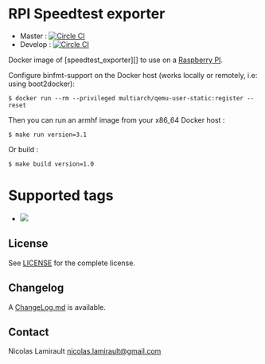 # RPI Speedtest exporter

* Master : [![Circle CI](https://circleci.com/gh/zeiot/rpi-speedtest_exporter/tree/master.svg?style=svg)](https://circleci.com/gh/zeiot/rpi-speedtest_exporter/tree/master)
* Develop : [![Circle CI](https://circleci.com/gh/zeiot/rpi-speedtest_exporter/tree/develop.svg?style=svg)](https://circleci.com/gh/zeiot/rpi-speedtest_exporter/tree/develop)

Docker image of [speedtest_exporter][] to use on a [Raspberry PI][].

Configure binfmt-support on the Docker host (works locally or remotely, i.e: using boot2docker):

    $ docker run --rm --privileged multiarch/qemu-user-static:register --reset

Then you can run an armhf image from your x86_64 Docker host :

    $ make run version=3.1

Or build :

    $ make build version=1.0


# Supported tags

* [![](https://images.microbadger.com/badges/version/zeiot/rpi-speedtest_exporter.svg)](http://microbadger.com/images/zeiot/rpi-speedtest_exporter "Get your own version badge on microbadger.com")


## License

See [LICENSE](LICENSE) for the complete license.


## Changelog

A [ChangeLog.md](ChangeLog.md) is available.


## Contact

Nicolas Lamirault <nicolas.lamirault@gmail.com>


[Raspberry PI]: https://www.raspberrypi.org/
[Grafana]: https://github.com/nlamirault/speedtest_exporter
